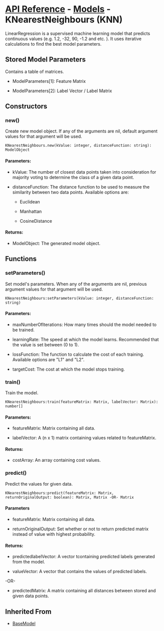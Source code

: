 # [API Reference](../../API.md) - [Models](../Models.md) - KNearestNeighbours (KNN)

LinearRegression is a supervised machine learning model that predicts continuous values (e.g. 1.2, -32, 90, -1.2 and etc. ). It uses iterative calculations to find the best model parameters.

## Stored Model Parameters

Contains a table of matrices.  

* ModelParameters[1]: Feature Matrix

* ModelParameters[2]: Label Vector / Label Matrix

## Constructors

### new()

Create new model object. If any of the arguments are nil, default argument values for that argument will be used.

```
KNearestNeighbours.new(kValue: integer, distanceFunction: string): ModelObject
```

#### Parameters:

* kValue: The number of closest data points taken into consideration for majority voting to determine the class of a given data point.

* distanceFunction: The distance function to be used to measure the similarity between two data points. Available options are:

  * Euclidean

  * Manhattan

  * CosineDistance

#### Returns:

* ModelObject: The generated model object.

## Functions

### setParameters()

Set model's parameters. When any of the arguments are nil, previous argument values for that argument will be used.

```
KNearestNeighbours:setParameters(kValue: integer, distanceFunction: string)
```

#### Parameters:

* maxNumberOfIterations: How many times should the model needed to be trained.

* learningRate: The speed at which the model learns. Recommended that the value is set between (0 to 1).

* lossFunction: The function to calculate the cost of each training. Available options are "L1" and "L2".

* targetCost: The cost at which the model stops training.

### train()

Train the model.

```
KNearestNeighbours:train(featureMatrix: Matrix, labelVector: Matrix): number[]
```

#### Parameters:

* featureMatrix: Matrix containing all data.

* labelVector: A (n x 1) matrix containing values related to featureMatrix.

#### Returns:

* costArray: An array containing cost values.

### predict()

Predict the values for given data.

```
KNearestNeighbours:predict(featureMatrix: Matrix, returnOriginalOutput: boolean): Matrix, Matrix -OR- Matrix
```

#### Parameters

* featureMatrix: Matrix containing all data.

* returnOriginalOutput: Set whether or not to return predicted matrix instead of value with highest probability.

#### Returns:

* predictedlabelVector: A vector tcontaining predicted labels generated from the model.

* valueVector: A vector that contains the values of predicted labels.

-OR-

* predictedMatrix: A matrix containing all distances between stored and given data points.

## Inherited From

* [BaseModel](BaseModel.md)
